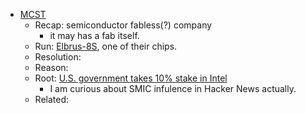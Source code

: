 ---
title: #hardware #cpu
date: 2025-08-29 10:22:55 AM
starred: False
tags: cpu, hardware
body: |    
  - [MCST](https://wikipedia.org/wiki/MCST)
    - Recap: semiconductor fabless(?) company
      - it may has a fab itself.
    - Run: [Elbrus-8S](https://wikipedia.org/wiki/Elbrus-8S), one of their chips.
    - Resolution:
    - Reason:
    - Root: [U.S. government takes 10% stake in Intel](https://news.ycombinator.com/item?id=44989773)
      - I am curious about SMIC infulence in Hacker News actually.
    - Related:
...